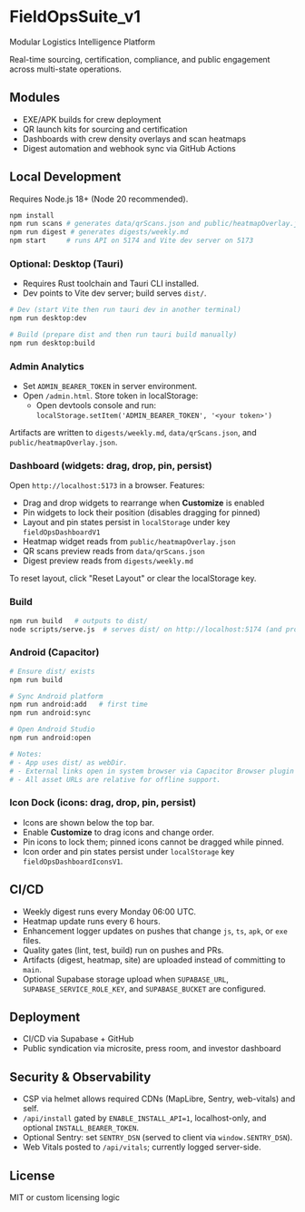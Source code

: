# FieldOpsSuite_v1

Modular Logistics Intelligence Platform

Real-time sourcing, certification, compliance, and public engagement across multi-state operations.

## Modules
- EXE/APK builds for crew deployment
- QR launch kits for sourcing and certification
- Dashboards with crew density overlays and scan heatmaps
- Digest automation and webhook sync via GitHub Actions

## Local Development
Requires Node.js 18+ (Node 20 recommended).

```bash
npm install
npm run scans # generates data/qrScans.json and public/heatmapOverlay.json
npm run digest # generates digests/weekly.md
npm start     # runs API on 5174 and Vite dev server on 5173
```

### Optional: Desktop (Tauri)

- Requires Rust toolchain and Tauri CLI installed.
- Dev points to Vite dev server; build serves `dist/`.

```bash
# Dev (start Vite then run tauri dev in another terminal)
npm run desktop:dev

# Build (prepare dist and then run tauri build manually)
npm run desktop:build
```

### Admin Analytics

- Set `ADMIN_BEARER_TOKEN` in server environment.
- Open `/admin.html`. Store token in localStorage:
  - Open devtools console and run: `localStorage.setItem('ADMIN_BEARER_TOKEN', '<your token>')`

Artifacts are written to `digests/weekly.md`, `data/qrScans.json`, and `public/heatmapOverlay.json`.

### Dashboard (widgets: drag, drop, pin, persist)

Open `http://localhost:5173` in a browser. Features:

- Drag and drop widgets to rearrange when **Customize** is enabled
- Pin widgets to lock their position (disables dragging for pinned)
- Layout and pin states persist in `localStorage` under key `fieldOpsDashboardV1`
- Heatmap widget reads from `public/heatmapOverlay.json`
- QR scans preview reads from `data/qrScans.json`
- Digest preview reads from `digests/weekly.md`

To reset layout, click "Reset Layout" or clear the localStorage key.

### Build

```bash
npm run build   # outputs to dist/
node scripts/serve.js  # serves dist/ on http://localhost:5174 (and proxies /api when using Vite dev)
```

### Android (Capacitor)

```bash
# Ensure dist/ exists
npm run build

# Sync Android platform
npm run android:add   # first time
npm run android:sync

# Open Android Studio
npm run android:open

# Notes:
# - App uses dist/ as webDir.
# - External links open in system browser via Capacitor Browser plugin if available.
# - All asset URLs are relative for offline support.
```

### Icon Dock (icons: drag, drop, pin, persist)

- Icons are shown below the top bar.
- Enable **Customize** to drag icons and change order.
- Pin icons to lock them; pinned icons cannot be dragged while pinned.
- Icon order and pin states persist under `localStorage` key `fieldOpsDashboardIconsV1`.

## CI/CD
- Weekly digest runs every Monday 06:00 UTC.
- Heatmap update runs every 6 hours.
- Enhancement logger updates on pushes that change `js`, `ts`, `apk`, or `exe` files.
- Quality gates (lint, test, build) run on pushes and PRs.
- Artifacts (digest, heatmap, site) are uploaded instead of committing to `main`.
- Optional Supabase storage upload when `SUPABASE_URL`, `SUPABASE_SERVICE_ROLE_KEY`, and `SUPABASE_BUCKET` are configured.

## Deployment
- CI/CD via Supabase + GitHub
- Public syndication via microsite, press room, and investor dashboard

## Security & Observability
- CSP via helmet allows required CDNs (MapLibre, Sentry, web-vitals) and self.
- `/api/install` gated by `ENABLE_INSTALL_API=1`, localhost-only, and optional `INSTALL_BEARER_TOKEN`.
- Optional Sentry: set `SENTRY_DSN` (served to client via `window.SENTRY_DSN`).
- Web Vitals posted to `/api/vitals`; currently logged server-side.

## License
MIT or custom licensing logic

